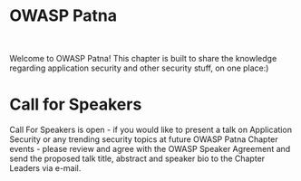 # OWASP Patna
<br>
<p>
Welcome to OWASP Patna! This chapter is built to share the knowledge regarding application security and other security stuff, on one place:)
</p>

# Call for Speakers
<p>
Call For Speakers is open - if you would like to present a talk on Application Security or any trending security topics at future OWASP Patna Chapter events - please review  and agree with the OWASP Speaker Agreement and send the proposed talk title, abstract and speaker bio to the Chapter Leaders via e-mail.
</p>
